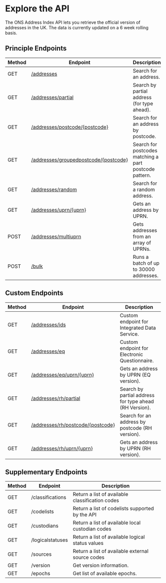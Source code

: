 <h1>Explore the API</h1>

<p>The ONS Address Index API lets you retrieve the official version of addresses in the UK. The data is currently updated on a 6 week rolling basis.</p>

<h2>Principle Endpoints</h2>

<table class="table">
    <thead class="table--head">
    <th scope="col" class="table--header--cell">Method</th>
    <th scope="col" class="table--header--cell">Endpoint</th>
    <th scope="col" class="table--header--cell">Description</th>
    </thead>
    <tbody>
    <tr class="table--row">
        <td class="table--cell">GET</td>
        <td class="table--cell"><a href="addresses/readme.md">/addresses</a></td>
        <td class="table--cell">
            Search for an address.
        </td>
    </tr>
    <tr class="table--row">
        <td class="table--cell">GET</td>
        <td class="table--cell"><a href="partial/readme.md">/addresses/partial</a></td>
        <td class="table--cell">
            Search by partial address (for type ahead).
        </td>
    </tr>
    <tr class="table--row">
        <td class="table--cell">GET</td>
        <td class="table--cell"><a href="postcode/readme.md">/addresses/postcode/{postcode}</a></td>
        <td class="table--cell">
            Search for an address by postcode.
        </td>
    </tr>
        <tr class="table--row">
            <td class="table--cell">GET</td>
            <td class="table--cell"><a href="groupedpostcode/readme.md">/addresses/groupedpostcode/{postcode}</a></td>
            <td class="table--cell">
                Search for postcodes matching a part postcode pattern.
            </td>
        </tr>
    <tr class="table--row">
        <td class="table--cell">GET</td>
        <td class="table--cell"><a href="random/readme.md">/addresses/random</a></td>
        <td class="table--cell">
            Search for a random address.
        </td>
    </tr>
    <tr class="table--row">
        <td class="table--cell">GET</td>
        <td class="table--cell"><a href="uprn/readme.md">/addresses/uprn/{uprn}</a></td>
        <td class="table--cell">
            Gets an address by UPRN.
        </td>
    </tr>
    <tr class="table--row">
        <td class="table--cell">POST</td>
        <td class="table--cell"><a href="multiuprn/readme.md">/addresses/multiuprn</a></td>
        <td class="table--cell">
            Gets addresses from an array of UPRNs.
        </td>
    </tr>
    <tr class="table--row">
        <td class="table--cell">POST</td>
        <td class="table--cell"><a href="bulk/readme.md">/bulk</a></td>
        <td class="table--cell">
            Runs a batch of up to 30000 addresses.
        </td>
    </tr>
   </tbody>
</table>

<h2>Custom Endpoints</h2>

<table class="table">
    <thead class="table--head">
    <th scope="col" class="table--header--cell">Method</th>
    <th scope="col" class="table--header--cell">Endpoint</th>
    <th scope="col" class="table--header--cell">Description</th>
    </thead>
    <tbody>
    <tr class="table--row">
        <td class="table--cell">GET</td>
        <td class="table--cell"><a href="ids/readme.md">/addresses/ids</a></td>
        <td class="table--cell">
            Custom endpoint for Integrated Data Service.
        </td>
    </tr>
    <tr class="table--row">
        <td class="table--cell">GET</td>
        <td class="table--cell"><a href="eq/readme.md">/addresses/eq</a></td>
        <td class="table--cell">
            Custom endpoint for Electronic Questionnaire.
        </td>
    </tr>
    <tr class="table--row">
        <td class="table--cell">GET</td>
        <td class="table--cell"><a href="eq/uprn/readme.md">/addresses/eq/uprn/{uprn}</a></td>
        <td class="table--cell">
            Gets an address by UPRN (EQ version).
        </td>
    </tr>
    <tr class="table--row">
        <td class="table--cell">GET</td>
        <td class="table--cell"><a href="rh/partial/readme.md">/addresses/rh/partial</a></td>
        <td class="table--cell">
            Search by partial address for type ahead (RH Version).
        </td>
    </tr>
    <tr class="table--row">
        <td class="table--cell">GET</td>
        <td class="table--cell"><a href="rh/postcode/readme.md">/addresses/rh/postcode/{postcode}</a></td>
        <td class="table--cell">
            Search for an address by postcode (RH version).
        </td>
    </tr>
    <tr class="table--row">
        <td class="table--cell">GET</td>
        <td class="table--cell"><a href="rh/uprn/readme.md">/addresses/rh/uprn/{uprn}</a></td>
        <td class="table--cell">
            Gets an address by UPRN (RH version).
        </td>
    </tr>
  </tbody>
</table>


<h2>Supplementary Endpoints</h2>

<table class="table">
    <thead class="table--head">
    <th scope="col" class="table--header--cell">Method</th>
    <th scope="col" class="table--header--cell">Endpoint</th>
    <th scope="col" class="table--header--cell">Description</th>
    </thead>
    <tbody>
    <tr class="table--row">
        <td class="table--cell">GET</td>
        <td class="table--cell">/classifications</td>
        <td class="table--cell">
            Return a list of available classification codes
        </td>
    </tr>
    <tr class="table--row">
        <td class="table--cell">GET</td>
        <td class="table--cell">/codelists</td>
        <td class="table--cell">
            Return a list of codelists supported by the API
        </td>
    </tr>
    <tr class="table--row">
        <td class="table--cell">GET</td>
        <td class="table--cell">/custodians</td>
        <td class="table--cell">
            Return a list of available local custodian codes
        </td>
    </tr>
    <tr class="table--row">
        <td class="table--cell">GET</td>
        <td class="table--cell">/logicalstatuses</td>
        <td class="table--cell">
            Return a list of available logical status values
        </td>
    </tr>
    <tr class="table--row">
        <td class="table--cell">GET</td>
        <td class="table--cell">/sources</td>
        <td class="table--cell">
            Return a list of available external source codes
        </td>
    </tr>
    <tr class="table--row">
        <td class="table--cell">GET</td>
        <td class="table--cell">/version</td>
        <td class="table--cell">
            Get version information.
        </td>
    </tr>
    <tr class="table--row">
        <td class="table--cell">GET</td>
        <td class="table--cell">/epochs</td>
        <td class="table--cell">
            Get list of available epochs.
        </td>
    </tr>
    </tbody>
</table>
